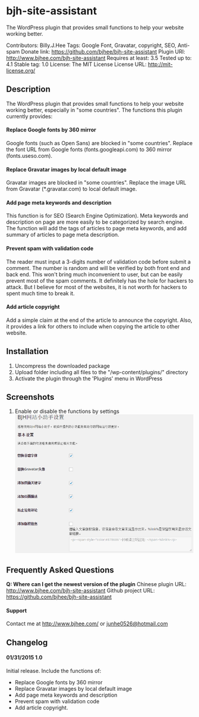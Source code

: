 # bjh-site-assistant
The WordPress plugin that provides small functions to help your website working better.

Contributors:      Billy.J.Hee
Tags:              Google Font, Gravatar, copyright, SEO, Anti-spam
Donate link:       https://github.com/bjhee/bjh-site-assistant
Plugin URI:        http://www.bjhee.com/bjh-site-assistant
Requires at least: 3.5
Tested up to:      4.1
Stable tag:        1.0
License:           The MIT License
License URL:       http://mit-license.org/

## Description
The WordPress plugin that provides small functions to help your website working better, especially in "some countries". The functions this plugin currently provides:

#### Replace Google fonts by 360 mirror
Google fonts (such as Open Sans) are blocked in "some countries". Replace the font URL from Google fonts (fonts.googleapi.com) to 360 mirror (fonts.useso.com).

#### Replace Gravatar images by local default image
Gravatar images are blocked in "some countries". Replace the image URL from Gravatar (*.gravatar.com) to local default image.

#### Add page meta keywords and description
This function is for SEO (Search Engine Optimization). Meta keywords and description on page are more easily to be categorized by search engine. The function will add the tags of articles to page meta keywords, and add summary of articles to page meta description.

#### Prevent spam with validation code
The reader must input a 3-digits number of validation code before submit a comment. The number is random and will be verified by both front end and back end. This won't bring much inconvenient to user, but can be easily prevent most of the spam comments. It definitely has the hole for hackers to attack. But I believe for most of the websites, it is not worth for hackers to spent much time to break it.

#### Add article copyright
Add a simple claim at the end of the article to announce the copyright. Also, it provides a link for others to include when copying the article to other website.

## Installation
1. Uncompress the downloaded package
2. Upload folder including all files to the "/wp-content/plugins/" directory
3. Activate the plugin through the 'Plugins' menu in WordPress

## Screenshots
1. Enable or disable the functions by settings
![Function Settings](/screenshot-1.png "BJH Website Assistant Settings")

## Frequently Asked Questions
**Q: Where can I get the newest version of the plugin**
Chinese plugin URL: http://www.bjhee.com/bjh-site-assistant
Github project URL: https://github.com/bjhee/bjh-site-assistant

#### Support
Contact me at http://www.bjhee.com/ or junhe0526@hotmail.com

## Changelog
#### 01/31/2015 1.0
Initial release. Include the functions of: 
* Replace Google fonts by 360 mirror
* Replace Gravatar images by local default image
* Add page meta keywords and description
* Prevent spam with validation code
* Add article copyright.